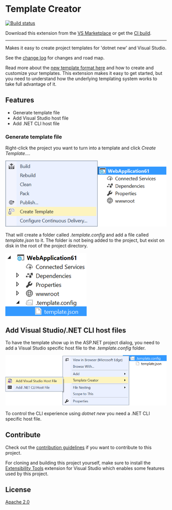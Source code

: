 # Template Creator

[![Build status](https://ci.appveyor.com/api/projects/status/p5ou4mbj7248lqho?svg=true)](https://ci.appveyor.com/project/madskristensen/templatecreator)

Download this extension from the [VS Marketplace](https://marketplace.visualstudio.com/items?itemName=MadsKristensen.TemplateCreator)
or get the [CI build](http://vsixgallery.com/extension/49719076-63de-4191-8f25-470f5fb3b6cb/).

---------------------------------------

Makes it easy to create project templates for 'dotnet new' and Visual Studio.

See the [change log](CHANGELOG.md) for changes and road map.

Read more about the [new template format here](https://blogs.msdn.microsoft.com/dotnet/2017/04/02/how-to-create-your-own-templates-for-dotnet-new/) and how to create and customize your templates. This extension makes it easy to get started, but you need to understand how the underlying templating system works to take full advantage of it.

## Features

- Generate template file
- Add Visual Studio host file
- Add .NET CLI host file

### Generate template file
Right-click the project you want to turn into a template and click *Create Template...*.

![Context menu project](art/context-menu-project.png)

That will create a folder called *.template.config* and add a file called *template.json* to it. The folder is not being added to the project, but exist on disk in the root of the project directory.

![Solution Explorer](art/solution-explorer.png)

## Add Visual Studio/.NET CLI host files
To have the template show up in the ASP.NET project dialog, you need to add a Visual Studio specific host file to the *.template.config* folder.

![Add host files](art/add-host-files.png)

To control the CLI experience using *dotnet new* you need a .NET CLI specific host file.

## Contribute
Check out the [contribution guidelines](.github/CONTRIBUTING.md)
if you want to contribute to this project.

For cloning and building this project yourself, make sure
to install the
[Extensibility Tools](https://visualstudiogallery.msdn.microsoft.com/ab39a092-1343-46e2-b0f1-6a3f91155aa6)
extension for Visual Studio which enables some features
used by this project.

## License
[Apache 2.0](LICENSE)